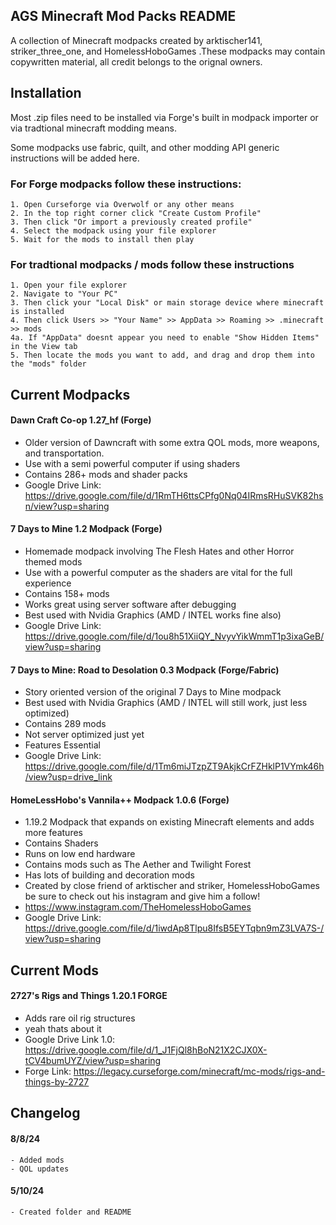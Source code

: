 
## AGS Minecraft Mod Packs README

A collection of Minecraft modpacks created by arktischer141, striker_three_one, and HomelessHoboGames .These modpacks may contain copywritten material, all credit belongs to the orignal owners. 


## Installation

Most .zip files need to be installed via Forge's built in modpack importer or via tradtional minecraft modding means. 

Some modpacks use fabric, quilt, and other modding API generic instructions will be added here. 
    
### For Forge modpacks follow these instructions:
    1. Open Curseforge via Overwolf or any other means
    2. In the top right corner click "Create Custom Profile" 
    3. Then click "Or import a previously created profile"
    4. Select the modpack using your file explorer
    5. Wait for the mods to install then play
### For tradtional modpacks / mods follow these instructions
    1. Open your file explorer
    2. Navigate to "Your PC" 
    3. Then click your "Local Disk" or main storage device where minecraft is installed
    4. Then click Users >> "Your Name" >> AppData >> Roaming >> .minecraft >> mods
    4a. If "AppData" doesnt appear you need to enable "Show Hidden Items" in the View tab
    5. Then locate the mods you want to add, and drag and drop them into the "mods" folder

## Current Modpacks
#### Dawn Craft Co-op 1.27_hf (Forge)
  - Older version of Dawncraft with some extra QOL mods, more weapons, and transportation.
   -  Use with a semi powerful computer if using shaders
- Contains 286+ mods and shader packs
- Google Drive Link: https://drive.google.com/file/d/1RmTH6ttsCPfg0Nq04IRmsRHuSVK82hsn/view?usp=sharing
#### 7 Days to Mine 1.2 Modpack (Forge)
- Homemade modpack involving The Flesh Hates and other Horror themed mods
- Use with a powerful computer as the shaders are vital for the full experience
- Contains 158+ mods
- Works great using server software after debugging
- Best used with Nvidia Graphics (AMD / INTEL works fine also)
- Google Drive Link: https://drive.google.com/file/d/1ou8h51XiiQY_NvyvYikWmmT1p3ixaGeB/view?usp=sharing
#### 7 Days to Mine: Road to Desolation 0.3 Modpack (Forge/Fabric)
- Story oriented version of the original 7 Days to Mine modpack
- Best used with Nvidia Graphics (AMD / INTEL will still work, just less optimized)
- Contains 289 mods
- Not server optimized just yet
- Features Essential
- Google Drive Link: https://drive.google.com/file/d/1Tm6miJTzpZT9AkjkCrFZHklP1VYmk46h/view?usp=drive_link
#### HomeLessHobo's Vannila++ Modpack 1.0.6 (Forge)
- 1.19.2 Modpack that expands on existing Minecraft elements and adds more features
- Contains Shaders
- Runs on low end hardware
- Contains mods such as The Aether and Twilight Forest
- Has lots of building and decoration mods
- Created by close friend of arktischer and striker, HomelessHoboGames be sure to check out his instagram and give him a follow!
- https://www.instagram.com/TheHomelessHoboGames
- Google Drive Link: https://drive.google.com/file/d/1iwdAp8Tlpu8IfsB5EYTqbn9mZ3LVA7S-/view?usp=sharing
## Current Mods
#### 2727's Rigs and Things 1.20.1 FORGE
- Adds rare oil rig structures
- yeah thats about it
- Google Drive Link 1.0: https://drive.google.com/file/d/1_J1FjQl8hBoN21X2CJX0X-tCV4bumUYZ/view?usp=sharing
- Forge Link: https://legacy.curseforge.com/minecraft/mc-mods/rigs-and-things-by-2727
## Changelog
#### 8/8/24
    - Added mods
    - QOL updates
#### 5/10/24 
    - Created folder and README
